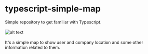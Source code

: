 # typescript-simple-map
Simple repository to get familiar with Typescript.
</br></br>
![alt text](https://res.cloudinary.com/dunooqow2/image/upload/v1667333255/Screenshot_from_2022-11-01_22-59-14.png)
</br></br>
It's a simple map to show user and company location and some other information related to them. <br>



